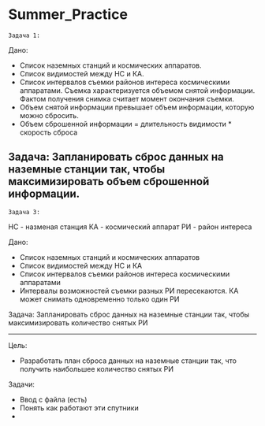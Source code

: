 # Summer_Practice

    Задача 1:

Дано:
* Список наземных станций и космических аппаратов.
* Список видимостей между НС и КА. 
* Список интервалов съемки районов интереса космическими аппаратами.
Съемка характеризуется объемом снятой информации.
Фактом получения снимка считает момент окончания съемки. 
* Объем снятой информации превышает объем информации, которую можно сбросить. 
* Объем сброшенной информации = длительность видимости * скорость сброса 

Задача: 
Запланировать сброс данных на наземные станции так, чтобы максимизировать объем сброшенной информации.
--------------
  
    
    Задача 3:

НС - назменая станция
КА - космический аппарат
РИ - район интереса

Дано:
* Список наземных станций и космических аппаратов
* Список видимостей между НС и КА
* Список интервалов съемки районов интереса космическими аппаратами
* Интервалы возможностей съемки разных РИ пересекаются. КА может снимать одновременно только один РИ

Задача:
Запланировать сброс данных на наземные станции так, чтобы максимизировать количество снятых РИ

-------------------------------------------------
Цель:
* Разработать план сброса данных на наземные станции так, что получить наибольшее количество снятых РИ

Задачи:
* Ввод с файла (есть)
* Понять как работают эти спутники
* 
